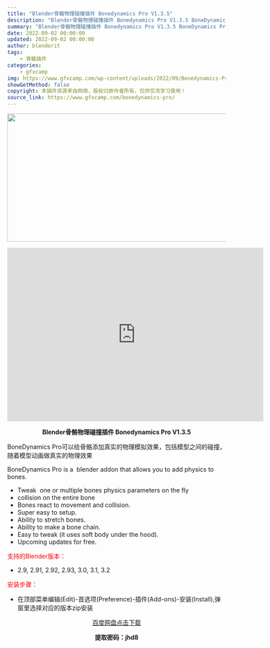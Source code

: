 ```yaml
---
title: "Blender骨骼物理碰撞插件 Bonedynamics Pro V1.3.5"
description: "Blender骨骼物理碰撞插件 Bonedynamics Pro V1.3.5 BoneDynamics Pro可以给骨骼添加真实的物理模拟效果，包括模型之间的碰撞，随着模型动画做真实的物理效果 Bo..."
summary: "Blender骨骼物理碰撞插件 Bonedynamics Pro V1.3.5 BoneDynamics Pro可以给骨骼添加真实的物理模拟效果，包括模型之间的碰撞，随着模型动画做真实的物理效果 Bo..."
date: 2022-09-02 00:00:00
updated: 2022-09-02 00:00:00
author: blenderit
tags: 
    - 骨骼插件
categories:
    - gfxcamp
img: https://www.gfxcamp.com/wp-content/uploads/2022/09/Bonedynamics-Pro.jpg
showGetMethod: false
copyright: 本插件资源来自网络，版权归原作者所有，仅供交流学习使用！
source_link: https://www.gfxcamp.com/bonedynamics-pro/
---
```

<div><p><img decoding="async" class="aligncenter size-full wp-image-106644" src="https://www.gfxcamp.com/wp-content/uploads/2022/09/Bonedynamics-Pro.jpg" data-src="https://www.gfxcamp.com/wp-content/uploads/2022/09/Bonedynamics-Pro.jpg" alt="" width="590" height="295" data-srcset="https://www.gfxcamp.com/wp-content/uploads/2022/09/Bonedynamics-Pro.jpg 590w, https://www.gfxcamp.com/wp-content/uploads/2022/09/Bonedynamics-Pro-150x75.jpg 150w" data-sizes="(max-width: 590px) 100vw, 590px"></p><p style="text-align: center;"><iframe loading="lazy" src="https://player.youku.com/embed/XNTg5ODYwMjIzMg==" width="590" height="400" frameborder="0" allowfullscreen="allowfullscreen" data-mce-fragment="1"></iframe></p><p style="text-align: center;"><strong>Blender骨骼物理碰撞插件 Bonedynamics Pro V1.3.5</strong></p><p>BoneDynamics Pro可以给骨骼添加真实的物理模拟效果，包括模型之间的碰撞，随着模型动画做真实的物理效果</p><p class="">BoneDynamics Pro is a  blender addon that allows you to add physics to bones.</p><ul>
<li>Tweak  one or multiple bones physics parameters on the fly</li>
<li>collision on the entire bone</li>
<li>Bones react to movement and collision.</li>
<li>Super easy to setup.</li>
<li>Ability to stretch bones.</li>
<li>Ability to make a bone chain.</li>
<li>Easy to tweak (it uses soft body under the hood).</li>
<li>Upcoming updates for free.</li>
</ul><p style="text-align: left;"><span style="color: #ff0000;">支持的Blender版本：</span></p><ul>
<li style="text-align: left;">2.9, 2.91, 2.92, 2.93, 3.0, 3.1, 3.2</li>
</ul><p style="text-align: left;"><span style="color: #ff0000;">安装步骤：</span></p><ul>
<li>在顶部菜单编辑(Edit)-首选项(Preference)-插件(Add-ons)-安装(Install),弹窗里选择对应的版本zip安装</li>
</ul><p style="text-align: center;"><a class="maxbutton-3 maxbutton maxbutton-baidu" target="_blank" rel="noopener" href="https://pan.baidu.com/s/1Vl_zf3U5ivILUKi07Jrgyg?pwd=jhd8"><span class="mb-text">百度网盘点击下载</span></a></p><p style="text-align: center;"><strong>提取密码：jhd8</strong></p></div>